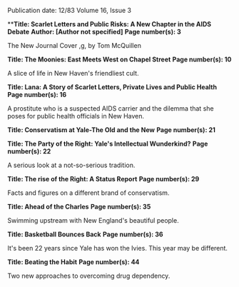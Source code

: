 Publication date: 12/83
Volume 16, Issue 3

****Title: Scarlet Letters and Public Risks: A New Chapter in the AIDS Debate**
**Author: [Author not specified]**
**Page number(s): 3**

The New Journal 
Cover ,g, by Tom McQuillen


**Title: The Moonies: East Meets West on Chapel Street**
**Page number(s): 10**

A slice of life in New Haven's friendliest cult.


**Title: Lana: A Story of Scarlet Letters, Private Lives and Public Health**
**Page number(s): 16**

A prostitute who is a suspected AIDS carrier and the dilemma that she poses for public health officials in New Haven.


**Title: Conservatism at Yale-The Old and the New**
**Page number(s): 21**


**Title: The Party of the Right: Yale's Intellectual Wunderkind?**
**Page number(s): 22**

A serious look at a not-so-serious tradition.


**Title: The rise of the Right: A Status Report**
**Page number(s): 29**

Facts and figures on a different brand of conservatism.


**Title: Ahead of the Charles**
**Page number(s): 35**

Swimming upstream with New England's beautiful people.


**Title: Basketball Bounces Back**
**Page number(s): 36**

It's been 22 years since Yale has won the Ivies. This year may be different.


**Title: Beating the Habit**
**Page number(s): 44**

Two new approaches to overcoming drug dependency.